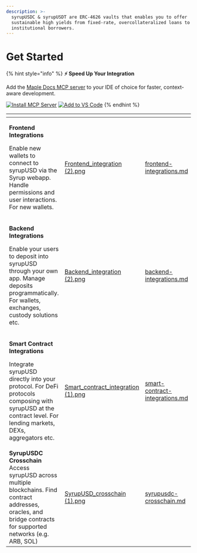 ```yaml
---
description: >-
  syrupUSDC & syrupUSDT are ERC-4626 vaults that enables you to offer
  sustainable high yields from fixed-rate, overcollateralized loans to
  institutional borrowers.
---
```


# Get Started

{% hint style="info" %}
**⚡️ Speed Up Your Integration**

Add the [Maple Docs MCP server](https://docs.maple.finance/~gitbook/mcp) to your IDE of choice for faster, context-aware development.                             &#x20;

[![Install MCP Server](https://cursor.com/deeplink/mcp-install-dark.svg)](https://cursor.com/en/install-mcp?name=maple-docs\&config=eyJjb21tYW5kIjoibnB4IC15IEBtb2RlbGNvbnRleHRwcm90b2NvbC9zZXJ2ZXItZ2l0Ym9vayBodHRwczovL2RvY3MubWFwbGUuZmluYW5jZSJ9)  [![Add to VS Code](https://img.shields.io/badge/Add%20to-VS%20Code-007ACC?style=for-the-badge\&logo=visual-studio-code)](vscode:mcp/install?%7B%22name%22%3A%22maple-docs%22%2C%22gallery%22%3Afalse%2C%22uri%22%3A%22https%3A%2F%2Fdocs.maple.finance%22%2C%22command%22%3A%22npx%22%2C%22args%22%3A%5B%22-y%22%2C%22%40modelcontextprotocol%2Fserver-gitbook%22%2C%22https%3A%2F%2Fdocs.maple.finance%22%5D%7D)
{% endhint %}

<table data-card-size="large" data-view="cards"><thead><tr><th></th><th data-hidden data-card-cover data-type="files"></th><th data-hidden data-card-target data-type="content-ref"></th></tr></thead><tbody><tr><td><p><strong>Frontend Integrations</strong></p><p>Enable new wallets to connect to syrupUSD via the Syrup webapp. Handle permissions and user interactions. For new wallets.</p></td><td><a href="../.gitbook/assets/Frontend_integration (2).png">Frontend_integration (2).png</a></td><td><a href="frontend-integrations.md">frontend-integrations.md</a></td></tr><tr><td><p><strong>Backend Integrations</strong></p><p>Enable your users to deposit into syrupUSD through your own app. Manage deposits programmatically. For wallets, exchanges, custody solutions etc.</p></td><td><a href="../.gitbook/assets/Backend_integration (2).png">Backend_integration (2).png</a></td><td><a href="backend-integrations.md">backend-integrations.md</a></td></tr><tr><td><p><strong>Smart Contract Integrations</strong></p><p>Integrate syrupUSD directly into your protocol. For DeFi protocols composing with syrupUSD at the contract level. For lending markets, DEXs, aggregators etc.</p></td><td><a href="../.gitbook/assets/Smart_contract_integration (1).png">Smart_contract_integration (1).png</a></td><td><a href="smart-contract-integrations.md">smart-contract-integrations.md</a></td></tr><tr><td><strong>SyrupUSDC Crosschain</strong><br>Access syrupUSD across multiple blockchains. Find contract addresses, oracles, and bridge contracts for supported networks (e.g. ARB, SOL)</td><td><a href="../.gitbook/assets/SyrupUSD_crosschain (1).png">SyrupUSD_crosschain (1).png</a></td><td><a href="syrupusdc-crosschain.md">syrupusdc-crosschain.md</a></td></tr></tbody></table>
